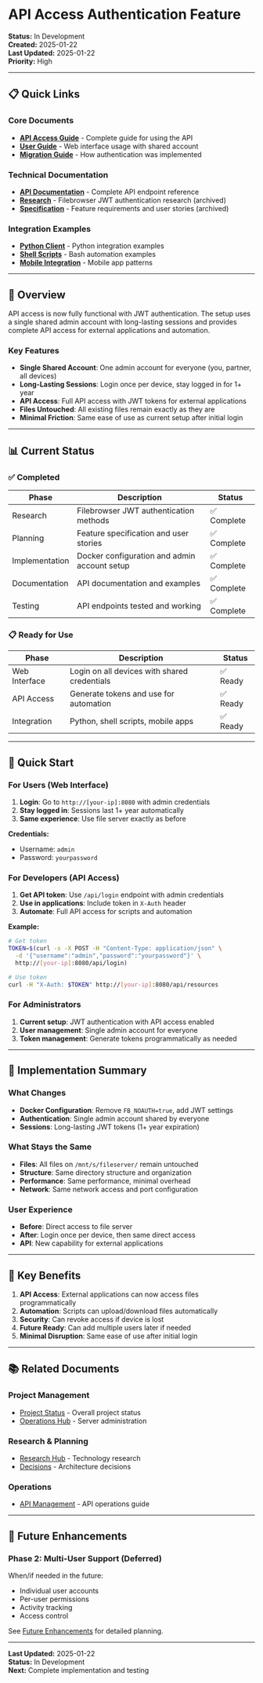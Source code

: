 # API Access Authentication Feature

**Status:** In Development  
**Created:** 2025-01-22  
**Last Updated:** 2025-01-22  
**Priority:** High

---

## 📋 Quick Links

### Core Documents
- **[API Access Guide](api-access-guide.md)** - Complete guide for using the API
- **[User Guide](user-guide.md)** - Web interface usage with shared account
- **[Migration Guide](migration-guide.md)** - How authentication was implemented

### Technical Documentation
- **[API Documentation](api-documentation.md)** - Complete API endpoint reference
- **[Research](research.md)** - Filebrowser JWT authentication research (archived)
- **[Specification](specification.md)** - Feature requirements and user stories (archived)

### Integration Examples
- **[Python Client](examples/python-client.md)** - Python integration examples
- **[Shell Scripts](examples/shell-scripts.md)** - Bash automation examples
- **[Mobile Integration](examples/mobile-integration.md)** - Mobile app patterns

---

## 🎯 Overview

API access is now fully functional with JWT authentication. The setup uses a single shared admin account with long-lasting sessions and provides complete API access for external applications and automation.

### Key Features

- **Single Shared Account**: One admin account for everyone (you, partner, all devices)
- **Long-Lasting Sessions**: Login once per device, stay logged in for 1+ year
- **API Access**: Full API access with JWT tokens for external applications
- **Files Untouched**: All existing files remain exactly as they are
- **Minimal Friction**: Same ease of use as current setup after initial login

---

## 📊 Current Status

### ✅ Completed

| Phase | Description | Status |
|-------|-------------|--------|
| Research | Filebrowser JWT authentication methods | ✅ Complete |
| Planning | Feature specification and user stories | ✅ Complete |
| Implementation | Docker configuration and admin account setup | ✅ Complete |
| Documentation | API documentation and examples | ✅ Complete |
| Testing | API endpoints tested and working | ✅ Complete |

### 📋 Ready for Use

| Phase | Description | Status |
|-------|-------------|--------|
| Web Interface | Login on all devices with shared credentials | ✅ Ready |
| API Access | Generate tokens and use for automation | ✅ Ready |
| Integration | Python, shell scripts, mobile apps | ✅ Ready |

---

## 🚀 Quick Start

### For Users (Web Interface)

1. **Login**: Go to `http://[your-ip]:8080` with admin credentials
2. **Stay logged in**: Sessions last 1+ year automatically
3. **Same experience**: Use file server exactly as before

**Credentials:**
- Username: `admin`
- Password: `yourpassword`

### For Developers (API Access)

1. **Get API token**: Use `/api/login` endpoint with admin credentials
2. **Use in applications**: Include token in `X-Auth` header
3. **Automate**: Full API access for scripts and automation

**Example:**
```bash
# Get token
TOKEN=$(curl -s -X POST -H "Content-Type: application/json" \
  -d '{"username":"admin","password":"yourpassword"}' \
  http://[your-ip]:8080/api/login)

# Use token
curl -H "X-Auth: $TOKEN" http://[your-ip]:8080/api/resources
```

### For Administrators

1. **Current setup**: JWT authentication with API access enabled
2. **User management**: Single admin account for everyone
3. **Token management**: Generate tokens programmatically as needed

---

## 🔧 Implementation Summary

### What Changes

- **Docker Configuration**: Remove `FB_NOAUTH=true`, add JWT settings
- **Authentication**: Single admin account shared by everyone
- **Sessions**: Long-lasting JWT tokens (1+ year expiration)

### What Stays the Same

- **Files**: All files on `/mnt/s/fileserver/` remain untouched
- **Structure**: Same directory structure and organization
- **Performance**: Same performance, minimal overhead
- **Network**: Same network access and port configuration

### User Experience

- **Before**: Direct access to file server
- **After**: Login once per device, then same direct access
- **API**: New capability for external applications

---

## 🎊 Key Benefits

1. **API Access**: External applications can now access files programmatically
2. **Automation**: Scripts can upload/download files automatically
3. **Security**: Can revoke access if device is lost
4. **Future Ready**: Can add multiple users later if needed
5. **Minimal Disruption**: Same ease of use after initial login

---

## 📚 Related Documents

### Project Management
- [Project Status](../../../STATUS.md) - Overall project status
- [Operations Hub](../../../operations/README.md) - Server administration

### Research & Planning
- [Research Hub](../../research/README.md) - Technology research
- [Decisions](../../decisions/) - Architecture decisions

### Operations
- [API Management](../../../operations/api-management.md) - API operations guide

---

## 🔮 Future Enhancements

### Phase 2: Multi-User Support (Deferred)

When/if needed in the future:
- Individual user accounts
- Per-user permissions
- Activity tracking
- Access control

See [Future Enhancements](future-enhancements.md) for detailed planning.

---

**Last Updated:** 2025-01-22  
**Status:** In Development  
**Next:** Complete implementation and testing
